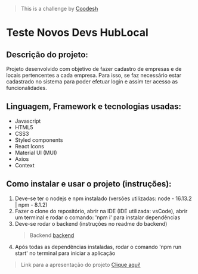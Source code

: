 > This is a challenge by [Coodesh](https://coodesh.com/)

# Teste Novos Devs HubLocal

## Descrição do projeto:

Projeto desenvolvido com objetivo de fazer cadastro de empresas e de locais pertencentes a cada empresa. Para isso, se faz necessário estar cadastrado no sistema para poder efetuar login e assim ter acesso as funcionalidades.

## Linguagem, Framework e tecnologias usadas:

- Javascript
- HTML5
- CSS3
- Styled components
- React Icons
- Material UI (MUI)
- Axios
- Context

## Como instalar e usar o projeto (instruções):

1. Deve-se ter o nodejs e npm instalado (versões utilizadas: node - 16.13.2 | npm - 8.1.2)
2. Fazer o clone do repositório, abrir na IDE (IDE utilizada: vsCode), abrir um terminal e rodar o comando: 'npm i' para instalar dependências
3. Deve-se rodar o backend (instruções no readme do backend)
   > Backend [backend](https://github.com/fernando-freires/Coodesh-challenge-Backend)
4. Após todas as dependências instaladas, rodar o comando 'npm run start' no terminal para iniciar a aplicação

> Link para a apresentação do projeto [Clique aqui!](https://www.loom.com/share/870fc5fe02b545248ab0be5005dd494c)
